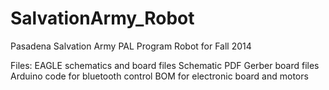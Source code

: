 SalvationArmy_Robot
===================

Pasadena Salvation Army PAL Program Robot for Fall 2014

Files:
EAGLE schematics and board files
Schematic PDF
Gerber board files
Arduino code for bluetooth control
BOM for electronic board and motors
